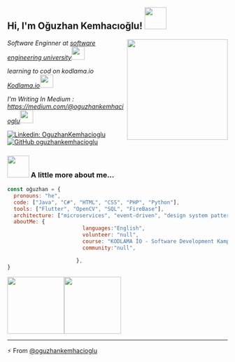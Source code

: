 
<h2> Hi, I'm Oğuzhan Kemhacıoğlu! <img src="https://media.giphy.com/media/QuatRNecfpOsPKWWrU/giphy.gif" width="50"></h2>
<img align='right' src="https://media.giphy.com/media/Xa9hxVGMLP8TGYmJ3Q/giphy.gif" width="230">
<p><em>Software Enginner at <a href="https://www.nisantasi.edu.tr/index.html">software engineering university</a><img src="https://media.giphy.com/media/fYSnHlufseco8Fh93Z/giphy.gif" width="30"></br>
  
learning to cod on kodlama.io  <a href="https://www.kodlama.io/">Kodlama.io</a><img src="https://media.giphy.com/media/WUlplcMpOCEmTGBtBW/giphy.gif" width="30"> 

I'm Writing In Medium : <a href="https://www.thoughtworks.com"></a>https://medium.com/@oguzhankemhacioglu<img src="https://media.giphy.com/media/WUlplcMpOCEmTGBtBW/giphy.gif" width="30"> 

</em></p>


[![Linkedin: OguzhanKemhacioglu](https://img.shields.io/badge/-OguzhanKemhacioglu-blue?style=flat-square&logo=Linkedin&logoColor=white&link=https://www.linkedin.com/in/OguzhanKemhacioglu/)](https://www.linkedin.com/in/o%C4%9Fuzhan-kemhac%C4%B1o%C4%9Flu-4061ba206/)
[![GitHub oguzhankemhacioglu](https://img.shields.io/github/followers/oguzhankemhacioglu?label=follow&style=social)](https://github.com/oguzhankemhacioglu)

### <img src="https://media.giphy.com/media/VgCDAzcKvsR6OM0uWg/giphy.gif" width="50"> A little more about me...  

```javascript
const oğuzhan = {
  pronouns: "he",
  code: ["Java", "C#", "HTML", "CSS", "PHP", "Python"],
  tools: ["Flutter", "OpenCV", "SQL", "FireBase"],
  architecture: ["microservices", "event-driven", "design system pattern"],
  aboutMe: {
                        languages:"English",
                        volunteer: "null",
                        course: "KODLAMA İO - Software Development Kamp",
                        community:"null",

                      },
}
```
  <img align="" height='130px' src="https://github-readme-stats.vercel.app/api?username=oguzhankemhacioglu&hide_title=true&show_icons=true&include_all_commits=true&line_height=21&bg_color=0,EC6C6C,FFD479,FFFC79,73FA79&theme=graywhite" /><img align="" height='130px' src="https://github-readme-stats.vercel.app/api/top-langs/?username=oguzhankemhacioglu&hide_title=true&layout=compact&bg_color=0,73FA79,73FDFF,7A81FF&theme=graywhite" />
  
---
⚡ From [@oguzhankemhacioglu](https://github.com/oguzhankemhacioglu)
